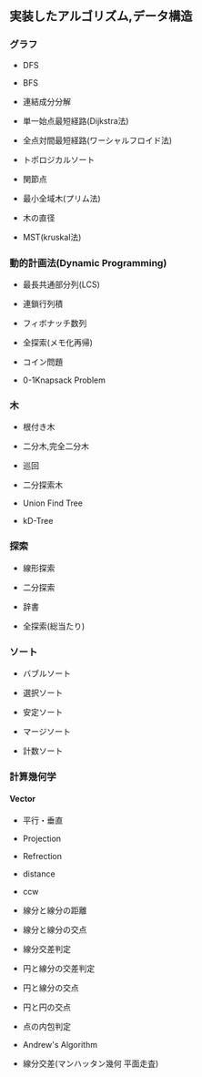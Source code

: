 ## 実装したアルゴリズム,データ構造

### グラフ
- DFS

- BFS

- 連結成分分解

- 単一始点最短経路(Dijkstra法)

- 全点対間最短経路(ワーシャルフロイド法)

- トポロジカルソート

- 関節点

- 最小全域木(プリム法)

- 木の直径

- MST(kruskal法)

### 動的計画法(Dynamic Programming)
- 最長共通部分列(LCS)

- 連鎖行列積

- フィボナッチ数列

- 全探索(メモ化再帰)

- コイン問題

- 0-1Knapsack Problem

### 木
- 根付き木

- 二分木,完全二分木

- 巡回

- 二分探索木

- Union Find Tree

- kD-Tree

### 探索
- 線形探索

- 二分探索

- 辞書

- 全探索(総当たり)

### ソート
- バブルソート

- 選択ソート

- 安定ソート

- マージソート

- 計数ソート

### 計算幾何学
#### Vector
- 平行・垂直

- Projection

- Refrection

- distance

- ccw

- 線分と線分の距離

- 線分と線分の交点

- 線分交差判定

- 円と線分の交差判定

- 円と線分の交点

- 円と円の交点

- 点の内包判定

- Andrew's Algorithm

- 線分交差(マンハッタン幾何 平面走査)

